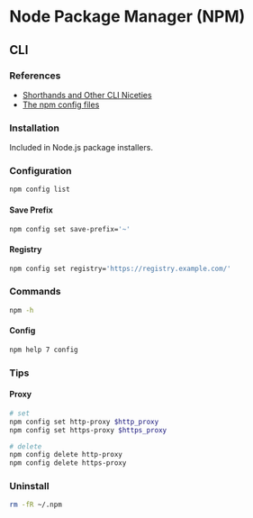 # Node Package Manager (NPM)

## CLI

### References

- [Shorthands and Other CLI Niceties](https://docs.npmjs.com/misc/config#shorthands-and-other-cli-niceties)
- [The npm config files](https://docs.npmjs.com/files/npmrc)

### Installation

Included in Node.js package installers.

### Configuration

```sh
npm config list
```

#### Save Prefix

```sh
npm config set save-prefix='~'
```

#### Registry

```sh
npm config set registry='https://registry.example.com/'
```

### Commands

```sh
npm -h
```

#### Config

```sh
npm help 7 config
```

### Tips

#### Proxy

```sh
# set
npm config set http-proxy $http_proxy
npm config set https-proxy $https_proxy

# delete
npm config delete http-proxy
npm config delete https-proxy
```

### Uninstall

```sh
rm -fR ~/.npm
```

